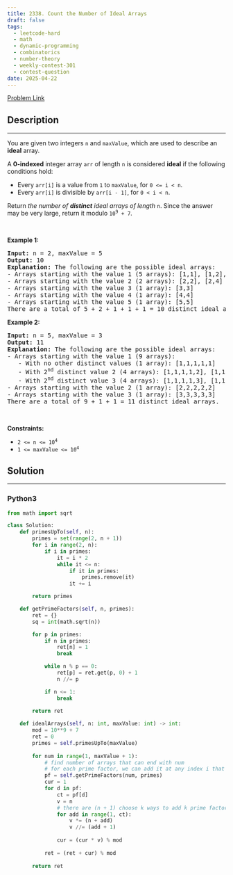 ```yaml
---
title: 2338. Count the Number of Ideal Arrays
draft: false
tags: 
  - leetcode-hard
  - math
  - dynamic-programming
  - combinatorics
  - number-theory
  - weekly-contest-301
  - contest-question
date: 2025-04-22
---
```


[Problem Link](https://leetcode.com/problems/count-the-number-of-ideal-arrays/)

## Description

---
<p>You are given two integers <code>n</code> and <code>maxValue</code>, which are used to describe an <strong>ideal</strong> array.</p>

<p>A <strong>0-indexed</strong> integer array <code>arr</code> of length <code>n</code> is considered <strong>ideal</strong> if the following conditions hold:</p>

<ul>
	<li>Every <code>arr[i]</code> is a value from <code>1</code> to <code>maxValue</code>, for <code>0 &lt;= i &lt; n</code>.</li>
	<li>Every <code>arr[i]</code> is divisible by <code>arr[i - 1]</code>, for <code>0 &lt; i &lt; n</code>.</li>
</ul>

<p>Return <em>the number of <strong>distinct</strong> ideal arrays of length </em><code>n</code>. Since the answer may be very large, return it modulo <code>10<sup>9</sup> + 7</code>.</p>

<p>&nbsp;</p>
<p><strong class="example">Example 1:</strong></p>

<pre>
<strong>Input:</strong> n = 2, maxValue = 5
<strong>Output:</strong> 10
<strong>Explanation:</strong> The following are the possible ideal arrays:
- Arrays starting with the value 1 (5 arrays): [1,1], [1,2], [1,3], [1,4], [1,5]
- Arrays starting with the value 2 (2 arrays): [2,2], [2,4]
- Arrays starting with the value 3 (1 array): [3,3]
- Arrays starting with the value 4 (1 array): [4,4]
- Arrays starting with the value 5 (1 array): [5,5]
There are a total of 5 + 2 + 1 + 1 + 1 = 10 distinct ideal arrays.
</pre>

<p><strong class="example">Example 2:</strong></p>

<pre>
<strong>Input:</strong> n = 5, maxValue = 3
<strong>Output:</strong> 11
<strong>Explanation:</strong> The following are the possible ideal arrays:
- Arrays starting with the value 1 (9 arrays): 
   - With no other distinct values (1 array): [1,1,1,1,1] 
   - With 2<sup>nd</sup> distinct value 2 (4 arrays): [1,1,1,1,2], [1,1,1,2,2], [1,1,2,2,2], [1,2,2,2,2]
   - With 2<sup>nd</sup> distinct value 3 (4 arrays): [1,1,1,1,3], [1,1,1,3,3], [1,1,3,3,3], [1,3,3,3,3]
- Arrays starting with the value 2 (1 array): [2,2,2,2,2]
- Arrays starting with the value 3 (1 array): [3,3,3,3,3]
There are a total of 9 + 1 + 1 = 11 distinct ideal arrays.
</pre>

<p>&nbsp;</p>
<p><strong>Constraints:</strong></p>

<ul>
	<li><code>2 &lt;= n &lt;= 10<sup>4</sup></code></li>
	<li><code>1 &lt;= maxValue &lt;= 10<sup>4</sup></code></li>
</ul>


## Solution

---
### Python3
``` py title='count-the-number-of-ideal-arrays'
from math import sqrt

class Solution:
    def primesUpTo(self, n):
        primes = set(range(2, n + 1))
        for i in range(2, n):
            if i in primes:
                it = i * 2
                while it <= n:
                    if it in primes:
                        primes.remove(it)
                    it += i

        return primes

    def getPrimeFactors(self, n, primes):
        ret = {}
        sq = int(math.sqrt(n))

        for p in primes:
            if n in primes:
                ret[n] = 1
                break

            while n % p == 0:
                ret[p] = ret.get(p, 0) + 1
                n //= p

            if n <= 1:
                break

        return ret
        
    def idealArrays(self, n: int, maxValue: int) -> int:
        mod = 10**9 + 7
        ret = 0
        primes = self.primesUpTo(maxValue)
        
        for num in range(1, maxValue + 1):
            # find number of arrays that can end with num
            # for each prime factor, we can add it at any index i that we want
            pf = self.getPrimeFactors(num, primes)
            cur = 1
            for d in pf:
                ct = pf[d]
                v = n
                # there are (n + 1) choose k ways to add k prime factors
                for add in range(1, ct):
                    v *= (n + add)
                    v //= (add + 1)
                
                cur = (cur * v) % mod
                    
            ret = (ret + cur) % mod
                    
        return ret
```

